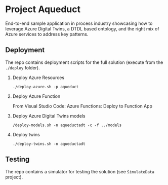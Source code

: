 # Project Aqueduct

End-to-end sample application in process industry showcasing how to leverage Azure Digital Twins, a DTDL based ontology, and the right mix of Azure services to address key patterns.

## Deployment

The repo contains deployment scripts for the full solution (execute from the `./deploy` folder).

1. Deploy Azure Resources

    `./deploy-azure.sh -p aqueduct`

2. Deploy Azure Function

    From Visual Studio Code: Azure Functions: Deploy to Function App

3. Deploy Azure Digital Twins models

    `/deploy-models.sh -n aqueductadt -c -f ../models`

4. Deploy twins

    `./deploy-twins.sh -n aqueductadt`

## Testing

The repo contains a simulator for testing the solution (see `SimulateData` project).

